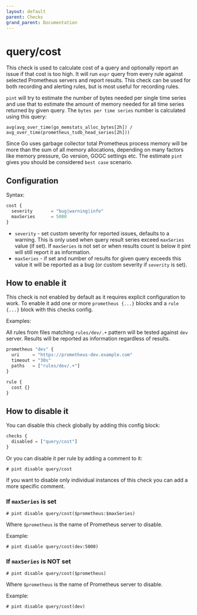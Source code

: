 ```yaml
---
layout: default
parent: Checks
grand_parent: Documentation
---
```


# query/cost

This check is used to calculate cost of a query and optionally report an issue
if that cost is too high. It will run `expr` query from every rule against
selected Prometheus servers and report results.
This check can be used for both recording and alerting rules, but is most
useful for recording rules.

`pint` will try to estimate the number of bytes needed per single time series
and use that to estimate the amount of memory needed for all time series
returned by given query.
The `bytes per time series` number is calculated using this query:

```
avg(avg_over_time(go_memstats_alloc_bytes[2h]) / avg_over_time(prometheus_tsdb_head_series[2h]))
```

Since Go uses garbage collector total Prometheus process memory will be more than the
sum of all memory allocations, depending on many factors like memory pressure,
Go version, GOGC settings etc. The estimate `pint` gives you should be considered
`best case` scenario.

## Configuration

Syntax:

```js
cost {
  severity       = "bug|warning|info"
  maxSeries      = 5000
}
```

- `severity` - set custom severity for reported issues, defaults to a warning.
  This is only used when query result series exceed `maxSeries` value (if set).
  If `maxSeries` is not set or when results count is below it pint will still
  report it as information.
- `maxSeries` - if set and number of results for given query exceeds this value
  it will be reported as a bug (or custom severity if `severity` is set).

## How to enable it

This check is not enabled by default as it requires explicit configuration
to work.
To enable it add one or more `prometheus {...}` blocks and a `rule {...}` block
with this checks config.

Examples:

All rules from files matching `rules/dev/.+` pattern will be tested against
`dev` server. Results will be reported as information regardless of results.

```js
prometheus "dev" {
  uri     = "https://prometheus-dev.example.com"
  timeout = "30s"
  paths   = ["rules/dev/.+"]
}

rule {
  cost {}
}
```

## How to disable it

You can disable this check globally by adding this config block:

```js
checks {
  disabled = ["query/cost"]
}
```

Or you can disable it per rule by adding a comment to it:

`# pint disable query/cost`

If you want to disable only individual instances of this check
you can add a more specific comment.

### If `maxSeries` is set

`# pint disable query/cost($prometheus:$maxSeries)`

Where `$prometheus` is the name of Prometheus server to disable.

Example:

`# pint disable query/cost(dev:5000)`

### If `maxSeries` is NOT set

`# pint disable query/cost($prometheus)`

Where `$prometheus` is the name of Prometheus server to disable.

Example:

`# pint disable query/cost(dev)`
